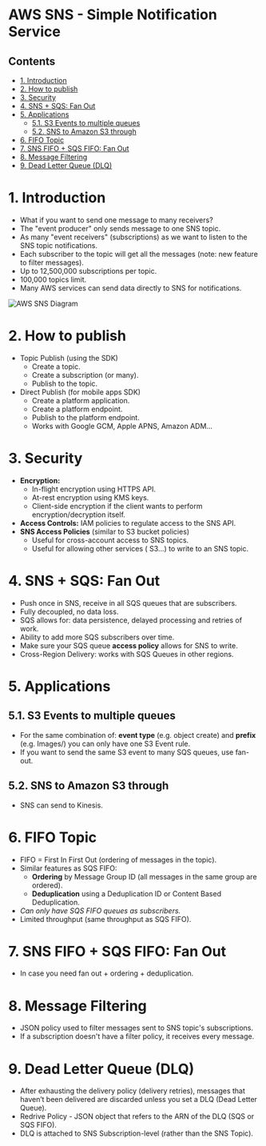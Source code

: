 # AWS SNS - Simple Notification Service<!-- omit in toc -->

## Contents <!-- omit in toc -->

- [1. Introduction](#1-introduction)
- [2. How to publish](#2-how-to-publish)
- [3. Security](#3-security)
- [4. SNS + SQS: Fan Out](#4-sns--sqs-fan-out)
- [5. Applications](#5-applications)
  - [5.1. S3 Events to multiple queues](#51-s3-events-to-multiple-queues)
  - [5.2. SNS to Amazon S3 through](#52-sns-to-amazon-s3-through)
- [6. FIFO Topic](#6-fifo-topic)
- [7. SNS FIFO + SQS FIFO: Fan Out](#7-sns-fifo--sqs-fifo-fan-out)
- [8. Message Filtering](#8-message-filtering)
- [9. Dead Letter Queue (DLQ)](#9-dead-letter-queue-dlq)

# 1. Introduction

- What if you want to send one message to many receivers?
- The "event producer" only sends message to one SNS topic.
- As many "event receivers" (subscriptions) as we want to listen to the SNS topic notifications.
- Each subscriber to the topic will get all the messages (note: new feature to filter messages).
- Up to 12,500,000 subscriptions per topic.
- 100,000 topics limit.
- Many AWS services can send data directly to SNS for notifications.

![AWS SNS Diagram](Images/AWSSNSDiagram.png)

# 2. How to publish

- Topic Publish (using the SDK)
  - Create a topic.
  - Create a subscription (or many).
  - Publish to the topic.
- Direct Publish (for mobile apps SDK)
  - Create a platform application.
  - Create a platform endpoint.
  - Publish to the platform endpoint.
  - Works with Google GCM, Apple APNS, Amazon ADM...

# 3. Security

- **Encryption:**
  - In-flight encryption using HTTPS API.
  - At-rest encryption using KMS keys.
  - Client-side encryption if the client wants to perform encryption/decryption itself.
- **Access Controls:** IAM policies to regulate access to the SNS API.
- **SNS Access Policies** (similar to S3 bucket policies)
  - Useful for cross-account access to SNS topics.
  - Useful for allowing other services ( S3...) to write to an SNS topic.

# 4. SNS + SQS: Fan Out

- Push once in SNS, receive in all SQS queues that are subscribers.
- Fully decoupled, no data loss.
- SQS allows for: data persistence, delayed processing and retries of work.
- Ability to add more SQS subscribers over time.
- Make sure your SQS queue **access policy** allows for SNS to write.
- Cross-Region Delivery: works with SQS Queues in other regions.

# 5. Applications

## 5.1. S3 Events to multiple queues

- For the same combination of: **event type** (e.g. object create) and **prefix** (e.g. Images/) you can only have one S3 Event rule.
- If you want to send the same S3 event to many SQS queues, use fan-out.

## 5.2. SNS to Amazon S3 through

- SNS can send to Kinesis.

# 6. FIFO Topic

- FIFO = First In First Out (ordering of messages in the topic).
- Similar features as SQS FIFO:
  - **Ordering** by Message Group ID (all messages in the same group are ordered).
  - **Deduplication** using a Deduplication ID or Content Based Deduplication.
- _Can only have SQS FIFO queues as subscribers._
- Limited throughput (same throughput as SQS FIFO).

# 7. SNS FIFO + SQS FIFO: Fan Out

- In case you need fan out + ordering + deduplication.

# 8. Message Filtering

- JSON policy used to filter messages sent to SNS topic's subscriptions.
- If a subscription doesn't have a filter policy, it receives every message.

# 9. Dead Letter Queue (DLQ)

- After exhausting the delivery policy (delivery retries), messages that haven’t been delivered are discarded unless you set a DLQ (Dead Letter Queue).
- Redrive Policy - JSON object that refers to the ARN of the DLQ (SQS or SQS FIFO).
- DLQ is attached to SNS Subscription-level (rather than the SNS Topic).

